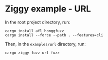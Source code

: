 # Ziggy example - URL

In the root project directory, run:
```
cargo install afl honggfuzz
cargo install --force --path . --features=cli
```

Then, in the `examples/url` directory, run:
```
cargo ziggy fuzz url-fuzz
```
